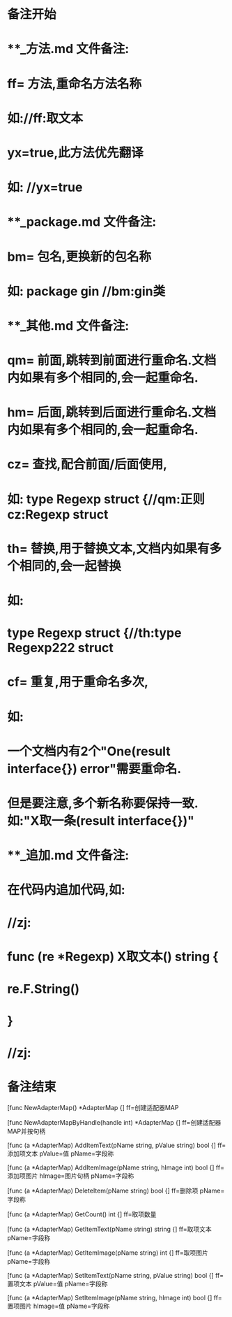 # 备注开始
# **_方法.md 文件备注:
# ff= 方法,重命名方法名称
# 如://ff:取文本
#
# yx=true,此方法优先翻译
# 如: //yx=true

# **_package.md 文件备注:
# bm= 包名,更换新的包名称 
# 如: package gin //bm:gin类

# **_其他.md 文件备注:
# qm= 前面,跳转到前面进行重命名.文档内如果有多个相同的,会一起重命名.
# hm= 后面,跳转到后面进行重命名.文档内如果有多个相同的,会一起重命名.
# cz= 查找,配合前面/后面使用,
# 如: type Regexp struct {//qm:正则 cz:Regexp struct
#
# th= 替换,用于替换文本,文档内如果有多个相同的,会一起替换
# 如:
# type Regexp struct {//th:type Regexp222 struct
#
# cf= 重复,用于重命名多次,
# 如: 
# 一个文档内有2个"One(result interface{}) error"需要重命名.
# 但是要注意,多个新名称要保持一致. 如:"X取一条(result interface{})"

# **_追加.md 文件备注:
# 在代码内追加代码,如:
# //zj:
# func (re *Regexp) X取文本() string { 
# re.F.String()
# }
# //zj:
# 备注结束

[func NewAdapterMap() *AdapterMap {]
ff=创建适配器MAP

[func NewAdapterMapByHandle(handle int) *AdapterMap {]
ff=创建适配器MAP并按句柄

[func (a *AdapterMap) AddItemText(pName string, pValue string) bool {]
ff=添加项文本
pValue=值
pName=字段称

[func (a *AdapterMap) AddItemImage(pName string, hImage int) bool {]
ff=添加项图片
hImage=图片句柄
pName=字段称

[func (a *AdapterMap) DeleteItem(pName string) bool {]
ff=删除项
pName=字段称

[func (a *AdapterMap) GetCount() int {]
ff=取项数量

[func (a *AdapterMap) GetItemText(pName string) string {]
ff=取项文本
pName=字段称

[func (a *AdapterMap) GetItemImage(pName string) int {]
ff=取项图片
pName=字段称

[func (a *AdapterMap) SetItemText(pName string, pValue string) bool {]
ff=置项文本
pValue=值
pName=字段称

[func (a *AdapterMap) SetItemImage(pName string, hImage int) bool {]
ff=置项图片
hImage=值
pName=字段称
